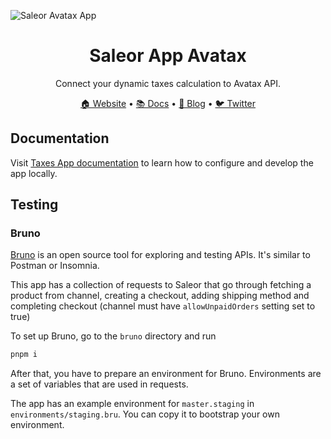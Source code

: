 ![Saleor Avatax App](https://user-images.githubusercontent.com/249912/71523206-4e45f800-28c8-11ea-84ba-345a9bfc998a.png)

<div align="center">
  <h1>Saleor App Avatax</h1>
</div>

<div align="center">
  <p>Connect your dynamic taxes calculation to Avatax API.</p>
</div>

<div align="center">
  <a href="https://saleor.io/">🏠 Website</a>
  <span> • </span>
  <a href="https://docs.saleor.io/docs/3.x/">📚 Docs</a>
  <span> • </span>
  <a href="https://saleor.io/blog/">📰 Blog</a>
  <span> • </span>
  <a href="https://twitter.com/getsaleor">🐦 Twitter</a>
</div>

## Documentation

Visit [Taxes App documentation](https://docs.saleor.io/docs/3.x/developer/app-store/apps/taxes/overview) to learn how to configure and develop the app locally.

## Testing

### Bruno

[Bruno](https://docs.usebruno.com/) is an open source tool for exploring and testing APIs. It's similar to Postman or Insomnia.

This app has a collection of requests to Saleor that go through fetching a product from channel, creating a checkout, adding shipping method and completing checkout (channel must have `allowUnpaidOrders` setting set to true)

To set up Bruno, go to the `bruno` directory and run

```bash
pnpm i
```

After that, you have to prepare an environment for Bruno. Environments are a set of variables that are used in requests.

The app has an example environment for `master.staging` in `environments/staging.bru`. You can copy it to bootstrap your own environment.
